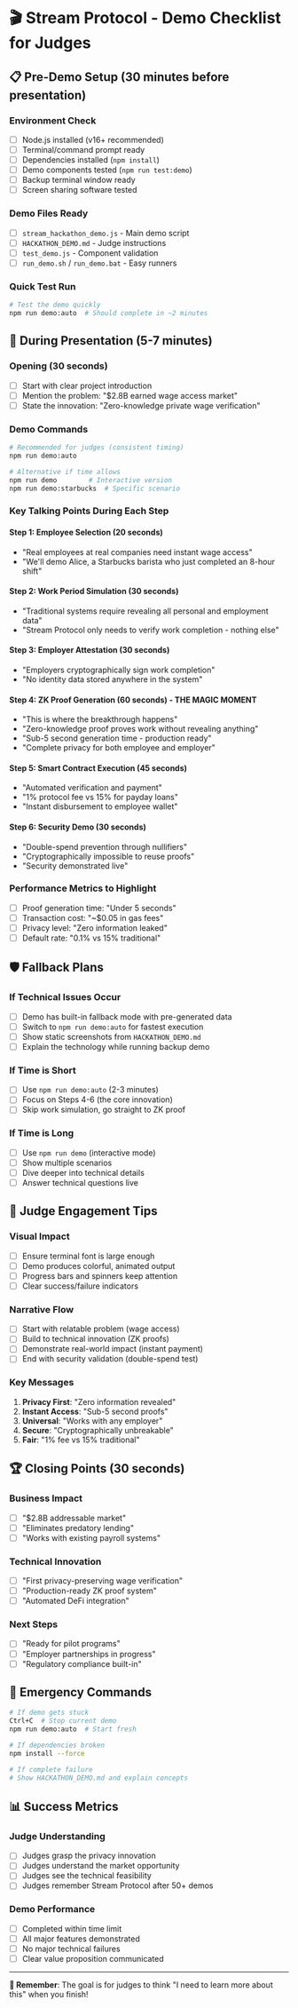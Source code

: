# 🎬 Stream Protocol - Demo Checklist for Judges

## 📋 Pre-Demo Setup (30 minutes before presentation)

### Environment Check
- [ ]  Node.js installed (v16+ recommended)
- [ ]  Terminal/command prompt ready
- [ ]  Dependencies installed (`npm install`)
- [ ]  Demo components tested (`npm run test:demo`)
- [ ]  Backup terminal window ready
- [ ]  Screen sharing software tested

### Demo Files Ready
- [ ]  `stream_hackathon_demo.js` - Main demo script
- [ ]  `HACKATHON_DEMO.md` - Judge instructions
- [ ]  `test_demo.js` - Component validation
- [ ]  `run_demo.sh` / `run_demo.bat` - Easy runners

### Quick Test Run
```bash
# Test the demo quickly
npm run demo:auto  # Should complete in ~2 minutes
```

## 🎯 During Presentation (5-7 minutes)

### Opening (30 seconds)
- [ ] Start with clear project introduction
- [ ] Mention the problem: "$2.8B earned wage access market"
- [ ] State the innovation: "Zero-knowledge private wage verification"

### Demo Commands
```bash
# Recommended for judges (consistent timing)
npm run demo:auto

# Alternative if time allows
npm run demo        # Interactive version
npm run demo:starbucks  # Specific scenario
```

### Key Talking Points During Each Step

#### Step 1: Employee Selection (20 seconds)
- "Real employees at real companies need instant wage access"
- "We'll demo Alice, a Starbucks barista who just completed an 8-hour shift"

#### Step 2: Work Period Simulation (30 seconds)
- "Traditional systems require revealing all personal and employment data"
- "Stream Protocol only needs to verify work completion - nothing else"

#### Step 3: Employer Attestation (30 seconds)
- "Employers cryptographically sign work completion"
- "No identity data stored anywhere in the system"

#### Step 4: ZK Proof Generation (60 seconds) - **THE MAGIC MOMENT**
- "This is where the breakthrough happens"
- "Zero-knowledge proof proves work without revealing anything"
- "Sub-5 second generation time - production ready"
- "Complete privacy for both employee and employer"

#### Step 5: Smart Contract Execution (45 seconds)
- "Automated verification and payment"
- "1% protocol fee vs 15% for payday loans"
- "Instant disbursement to employee wallet"

#### Step 6: Security Demo (30 seconds)
- "Double-spend prevention through nullifiers"
- "Cryptographically impossible to reuse proofs"
- "Security demonstrated live"

### Performance Metrics to Highlight
- [ ] Proof generation time: "Under 5 seconds"
- [ ] Transaction cost: "~$0.05 in gas fees"
- [ ] Privacy level: "Zero information leaked"
- [ ] Default rate: "0.1% vs 15% traditional"

## 🛡️ Fallback Plans

### If Technical Issues Occur
- [ ] Demo has built-in fallback mode with pre-generated data
- [ ] Switch to `npm run demo:auto` for fastest execution
- [ ] Show static screenshots from `HACKATHON_DEMO.md`
- [ ] Explain the technology while running backup demo

### If Time is Short
- [ ] Use `npm run demo:auto` (2-3 minutes)
- [ ] Focus on Steps 4-6 (the core innovation)
- [ ] Skip work simulation, go straight to ZK proof

### If Time is Long
- [ ] Use `npm run demo` (interactive mode)
- [ ] Show multiple scenarios
- [ ] Dive deeper into technical details
- [ ] Answer technical questions live

## 🎪 Judge Engagement Tips

### Visual Impact
- [ ] Ensure terminal font is large enough
- [ ] Demo produces colorful, animated output
- [ ] Progress bars and spinners keep attention
- [ ] Clear success/failure indicators

### Narrative Flow
- [ ] Start with relatable problem (wage access)
- [ ] Build to technical innovation (ZK proofs)
- [ ] Demonstrate real-world impact (instant payment)
- [ ] End with security validation (double-spend test)

### Key Messages
1. **Privacy First**: "Zero information revealed"
2. **Instant Access**: "Sub-5 second proofs"
3. **Universal**: "Works with any employer"
4. **Secure**: "Cryptographically unbreakable"
5. **Fair**: "1% fee vs 15% traditional"

## 🏆 Closing Points (30 seconds)

### Business Impact
- [ ] "$2.8B addressable market"
- [ ] "Eliminates predatory lending"
- [ ] "Works with existing payroll systems"

### Technical Innovation
- [ ] "First privacy-preserving wage verification"
- [ ] "Production-ready ZK proof system"
- [ ] "Automated DeFi integration"

### Next Steps
- [ ] "Ready for pilot programs"
- [ ] "Employer partnerships in progress"
- [ ] "Regulatory compliance built-in"

## 🚨 Emergency Commands

```bash
# If demo gets stuck
Ctrl+C  # Stop current demo
npm run demo:auto  # Start fresh

# If dependencies broken
npm install --force

# If complete failure
# Show HACKATHON_DEMO.md and explain concepts
```

## 📊 Success Metrics

### Judge Understanding
- [ ] Judges grasp the privacy innovation
- [ ] Judges understand the market opportunity
- [ ] Judges see the technical feasibility
- [ ] Judges remember Stream Protocol after 50+ demos

### Demo Performance
- [ ] Completed within time limit
- [ ] All major features demonstrated
- [ ] No major technical failures
- [ ] Clear value proposition communicated

---

**🎯 Remember**: The goal is for judges to think "I need to learn more about this" when you finish!